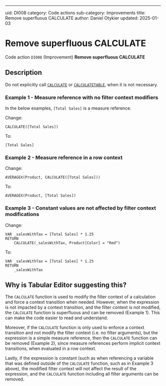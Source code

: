 ---
uid: DI008
category: Code actions
sub-category: Improvements
title: Remove superfluous CALCULATE
author: Daniel Otykier
updated: 2025-01-03

# Remove superfluous CALCULATE

Code action `DI008` (Improvement) **Remove superfluous CALCULATE**

## Description

Do not explicitly call [`CALCULATE`](https://dax.guide/CALCULATE) or [`CALCULATETABLE`](https://dax.guide/CALCULATETABLE), when it is not necessary.

### Example 1 - Measure reference with no filter context modifiers

In the below examples, `[Total Sales]` is a measure reference.

Change:
```dax
CALCULATE([Total Sales])
```
To:
```dax
[Total Sales]
```

### Example 2 - Measure reference in a row context

Change:
```dax
AVERAGEX(Product, CALCULATE([Total Sales]))
```
To:
```dax
AVERAGEX(Product, [Total Sales])
```

### Example 3 - Constant values are not affected by filter context modifications

Change:
```dax
VAR _salesWithTax = [Total Sales] * 1.25
RETURN
    CALCULATE(_salesWithTax, Product[Color] = "Red")
```

To:
```dax
VAR _salesWithTax = [Total Sales] * 1.25
RETURN
    _salesWithTax
```

## Why is Tabular Editor suggesting this?

The `CALCULATE` function is used to modify the filter context of a calculation and force a context transition when needed. However, when the expression is not impacted by a context transition, and the filter context is not modified, the `CALCULATE` function is superfluous and can be removed (Example 1). This can make the code easier to read and understand.

Moreover, if the `CALCULATE` function is only used to enforce a context transition and not modify the filter context (i.e. no filter arguments), but the expression is a simple measure reference, then the `CALCULATE` function can be removed (Example 2), since measure references perform implicit context transitions, when evaluated in a row context.

Lastly, if the expression is constant (such as when referencing a variable that was defined outside of the `CALCULATE` function, such as in Example 3 above), the modified filter context will not affect the result of the expression, and the `CALCULATE` function including all filter arguments can be removed.
